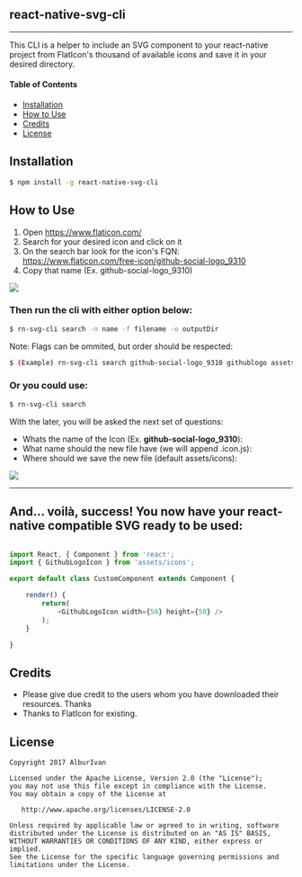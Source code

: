 ## react-native-svg-cli
------
This CLI is a helper to include an SVG component to your react-native project from FlatIcon's thousand of available icons and save it in your desired directory.


#### Table of Contents

* [Installation](#installation)
* [How to Use](#how-to-use)
* [Credits](#credits)
* [License](#license)


## Installation

```bash
$ npm install -g react-native-svg-cli
```


## How to Use


1. Open https://www.flaticon.com/
2. Search for your desired icon and click on it
3. On the search bar look for the icon's FQN:  https://www.flaticon.com/free-icon/github-social-logo_9310
4. Copy that name (Ex. github-social-logo_9310) 

![][cli-demo-webpage]


### Then run the cli with either option below:

```bash
$ rn-svg-cli search -n name -f filename -o outputDir
```
Note: Flags can be ommited, but order should be respected:  
 ```bash
$ (Example) rn-svg-cli search github-social-logo_9310 githublogo assets/icons
```  
  
    
### Or you could use:

```bash
$ rn-svg-cli search
```

With the later, you will be asked the next set of questions:  
  
* Whats the name of the Icon (Ex. **github-social-logo_9310**): 
* What name should the new file have (we will append .icon.js):  
* Where should we save the new file (default assets/icons):  
  

![][cli-demo-xterm]

  
--------
## And... voilà, success! You now have your react-native compatible SVG ready to be used:


```javascript

import React, { Component } from 'react';
import { GithubLogoIcon } from 'assets/icons';

export default class CustomComponent extends Component {

	render() {
		return(
			<GithubLogoIcon width={50} height={50} />
		);
	}

}
```


## Credits

* Please give due credit to the users whom you have downloaded their resources. Thanks
* Thanks to FlatIcon for existing.
  

## License

	Copyright 2017 AlburIvan
	
	Licensed under the Apache License, Version 2.0 (the "License");
	you may not use this file except in compliance with the License.
	You may obtain a copy of the License at
	
	   http://www.apache.org/licenses/LICENSE-2.0
	
	Unless required by applicable law or agreed to in writing, software
	distributed under the License is distributed on an "AS IS" BASIS,
	WITHOUT WARRANTIES OR CONDITIONS OF ANY KIND, either express or implied.
	See the License for the specific language governing permissions and
	limitations under the License.

[cli-demo-webpage]: https://raw.githubusercontent.com/AlburIvan/react-native-svg-search/master/assets/cli-demo-webpage.gif

[cli-demo-xterm]: https://raw.githubusercontent.com/AlburIvan/react-native-svg-search/master/assets/cli-demo-xterm.gif
